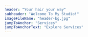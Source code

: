 ```yaml
---
header: "Your hair your way"
subheader: "Welcome To My Studio!"
imageFileName: "header-bg.jpg"
jumpToAnchor: "Services"
jumpToAnchorText: "Explore Services"
---
```

